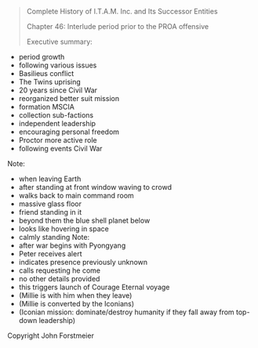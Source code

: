 > Complete History of I.T.A.M. Inc. and Its Successor Entities
>
> Chapter 46: Interlude period prior to the PROA offensive
>
> Executive summary:
>

- period growth
- following various issues
- Basilieus conflict
- The Twins uprising
- 20 years since Civil War
- reorganized better suit mission
- formation MSCIA
- collection sub-factions
- independent leadership
- encouraging personal freedom
- Proctor more active role
- following events Civil War


Note:
- when leaving Earth
- after standing at front window waving to crowd
- walks back to main command room
- massive glass floor
- friend standing in it
- beyond them the blue shell planet below
- looks like hovering in space
- calmly standing
Note:
- after war begins with Pyongyang
- Peter receives alert
- indicates presence previously unknown
- calls requesting he come
- no other details provided
- this triggers launch of Courage Eternal voyage
- (Millie is with him when they leave)
- (Millie is converted by the Iconians)
- (Iconian mission: dominate/destroy humanity if they fall away from top-down leadership)

Copyright <script type="text/javascript">document.write(new Date().getFullYear());</script> John Forstmeier

